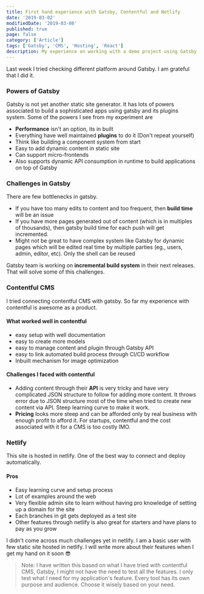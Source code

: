 ```yaml
---
title: First hand experience with Gatsby, Contentful and Netlify
date: '2019-03-02'
modifiedDate: '2019-03-08'
published: true
page: false
category: ['Article']
tags: ['Gatsby', 'CMS', 'Hosting', 'React']
description: My experience on working with a demo project using Gatsby, Contentful and Netlify. It is opinionated and not through with a production level project.
---
```


Last week I tried checking different platform around Gatsby. I am grateful that I did it.

### Powers of Gatsby

Gatsby is not yet another static site generator. It has lots of powers associated to build a sophisticated apps using gatsby and its plugins system. Some of the powers I see from my experiment are

- **Performance** isn't an option, its in built
- Everything have well maintained **plugins** to do it (Don't repeat yourself)
- Think like building a component system from start
- Easy to add dynamic content in static site
- Can support micro-frontends
- Also supports dynamic API consumption in runtime to build applications on top of Gatsby

### Challenges in Gatsby

There are few bottlenecks in gatsby.

- If you have too many edits to content and too frequent, then **build time** will be an issue
- If you have more pages generated out of content (which is in multiples of thousands), then gatsby build time for each push will get incremented.
- Might not be great to have complex system like Gatsby for dynamic pages which will be edited real time by multiple parties (eg., users, admin, editor, etc). Only the shell can be reused

Gatsby team is working on **incremental build system** in their next releases. That will solve some of this challenges.

### Contentful CMS

I tried connecting contentful CMS with gatsby. So far my experience with contentful is awesome as a product.

#### What worked well in contentful

- easy setup with well documentation
- easy to create more models
- easy to manage content and plugin through Gatsby API
- easy to link automated build process through CI/CD workflow
- Inbuilt mechanism for image optimization

#### Challenges I faced with contentful

- Adding content through their **API** is very tricky and have very complicated JSON structure to follow for adding more content. It throws error due to JSON structure most of the time when tried to create new content via API. Steep learning curve to make it work.
- **Pricing** looks more steep and can be afforded only by real business with enough profit to afford it. For startups, contentful and the cost associated with it for a CMS is too costly IMO.

### Netlify

This site is hosted in netlify. One of the best way to connect and deploy automatically.

#### Pros

- Easy learning curve and setup process
- Lot of examples around the web
- Very flexible admin site to learn without having pro knowledge of setting up a domain for the site
- Each branches in git gets deployed as a test site
- Other features through netlify is also great for starters and have plans to pay as you grow

I didn't come across much challenges yet in netlify. I am a basic user with few static site hosted in netlify. I will write more about their features when I get my hand on it soon 😎

> Note: I have written this based on what I have tried with contentful CMS, Gatsby, I might not have the need to test all the features. I only test what I need for my application's feature. Every tool has its own purpose and audience. Choose it wisely based on your need.
